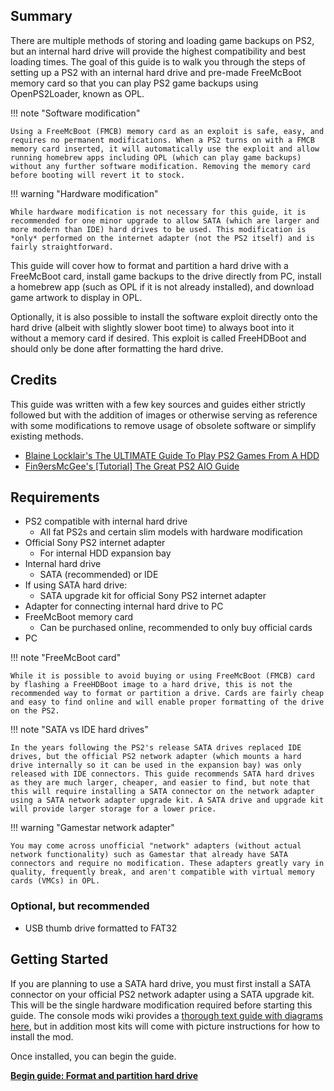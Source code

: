 ## Summary

There are multiple methods of storing and loading game backups on PS2, but an internal hard drive will provide the highest compatibility and best loading times. The goal of this guide is to walk you through the steps of setting up a PS2 with an internal hard drive and pre-made FreeMcBoot memory card so that you can play PS2 game backups using OpenPS2Loader, known as OPL.

!!! note "Software modification"

    Using a FreeMcBoot (FMCB) memory card as an exploit is safe, easy, and requires no permanent modifications. When a PS2 turns on with a FMCB memory card inserted, it will automatically use the exploit and allow running homebrew apps including OPL (which can play game backups) without any further software modification. Removing the memory card before booting will revert it to stock.

!!! warning "Hardware modification"

    While hardware modification is not necessary for this guide, it is recommended for one minor upgrade to allow SATA (which are larger and more modern than IDE) hard drives to be used. This modification is *only* performed on the internet adapter (not the PS2 itself) and is fairly straightforward.

This guide will cover how to format and partition a hard drive with a FreeMcBoot card, install game backups to the drive directly from PC, install a homebrew app (such as OPL if it is not already installed), and download game artwork to display in OPL.

Optionally, it is also possible to install the software exploit directly onto the hard drive (albeit with slightly slower boot time) to always boot into it without a memory card if desired. This exploit is called FreeHDBoot and should only be done after formatting the hard drive.

## Credits

This guide was written with a few key sources and guides either strictly followed but with the addition of images or otherwise serving as reference with some modifications to remove usage of obsolete software or simplify existing methods.

- [Blaine Locklair's The ULTIMATE Guide To Play PS2 Games From A HDD](https://www.youtube.com/watch?v=C02j3wTuJag)
- [Fin9ersMcGee's [Tutorial] The Great PS2 AIO Guide](https://www.psx-place.com/threads/tutorial-the-great-ps2-aio-guide.30219/)

## Requirements

- PS2 compatible with internal hard drive
    - All fat PS2s and certain slim models with hardware modification
- Official Sony PS2 internet adapter
    - For internal HDD expansion bay
- Internal hard drive
    - SATA (recommended) or IDE
- If using SATA hard drive:
    - SATA upgrade kit for official Sony PS2 internet adapter
- Adapter for connecting internal hard drive to PC
- FreeMcBoot memory card
    - Can be purchased online, recommended to only buy official cards
- PC

!!! note "FreeMcBoot card"

    While it is possible to avoid buying or using FreeMcBoot (FMCB) card by flashing a FreeHDBoot image to a hard drive, this is not the recommended way to format or partition a drive. Cards are fairly cheap and easy to find online and will enable proper formatting of the drive on the PS2.

!!! note "SATA vs IDE hard drives"

    In the years following the PS2's release SATA drives replaced IDE drives, but the official PS2 network adapter (which mounts a hard drive internally so it can be used in the expansion bay) was only released with IDE connectors. This guide recommends SATA hard drives as they are much larger, cheaper, and easier to find, but note that this will require installing a SATA connector on the network adapter using a SATA network adapter upgrade kit. A SATA drive and upgrade kit will provide larger storage for a lower price.

!!! warning "Gamestar network adapter"

    You may come across unofficial "network" adapters (without actual network functionality) such as Gamestar that already have SATA connectors and require no modification. These adapters greatly vary in quality, frequently break, and aren't compatible with virtual memory cards (VMCs) in OPL.

### Optional, but recommended

- USB thumb drive formatted to FAT32

## Getting Started

If you are planning to use a SATA hard drive, you must first install a SATA connector on your official PS2 network adapter using a SATA upgrade kit. This will be the single hardware modification required before starting this guide. The console mods wiki provides a [thorough text guide with diagrams here](https://consolemods.org/wiki/PS2:SATA_Board_for_LAN_Adapter), but in addition most kits will come with picture instructions for how to install the mod.

Once installed, you can begin the guide.

[**Begin guide: Format and partition hard drive**](../create-drive-partitions/) 